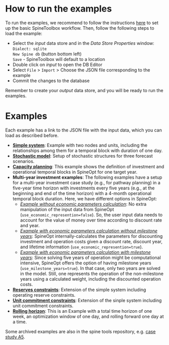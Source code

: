 # How to run the examples

To run the examples, we recommend to follow the instructions [here](https://spine-tools.github.io/SpineOpt.jl/latest/tutorial/simple_system/#Spine-Toolbox-workflow) to set up the basic SpineToolbox workflow. Then, follow the following steps to load the example:
- Select the *input* data store and in the *Data Store Properties* window:\
	`Dialect: sqlite`\
	`New Spine db` (button bottom left)\
	`Save` - SpineToolbox will default to a location
- Double click on *input* to open the DB Editor
- Select `File` > `Import` > Choose the JSON file corresponding to the example
- Commit the changes to the database

Remember to create your *output* data store, and you will be ready to run the examples.

# Examples

Each example has a link to the JSON file with the input data, which you can load as described before.

- [**Simple system**](https://github.com/spine-tools/SpineOpt.jl/blob/master/examples/simple_system.json): Example with two nodes and units, including the relationships among them for a temporal block with duration of one day.
- [**Stochastic model**](https://github.com/spine-tools/SpineOpt.jl/blob/master/examples/stochastic.json): Setup of stochastic structures for three forecast scenarios.
- [**Capacity planning**](https://github.com/spine-tools/SpineOpt.jl/blob/master/examples/capacity_planning.json): This example shows the definition of investment and operational temporal blocks in SpineOpt for one target year.
- **Multi-year investment examples**: The following examples have a setup for a multi-year investment case study (e.g., for pathway planning) in a five-year time horizon with investments every five years (e.g., at the beginning and end of the time horizon) with a 4-month operational temporal block duration. Here, we have different options in SpineOpt:
  - [*Example without economic parameters calculation*](https://github.com/spine-tools/SpineOpt.jl/blob/master/examples/multi-year_investment_without_econ_params.json): No extra manipulation of the input data from SpineOpt (`use_economic_represention=false`). So, the user input data needs to account for the value of money over time according to discount rate and year.
  - [*Example with economic parameters calculation without milestone years*](https://github.com/spine-tools/SpineOpt.jl/blob/master/examples/multi-year_investment_with_econ_params_without_milestones.json): SpineOpt internally-calculates the parameters for discounting investment and operation costs given a discount rate, discount year, and lifetime information (`use_economic_represention=true`).
  - [*Example with economic parameters calculation with milestone years*](https://github.com/spine-tools/SpineOpt.jl/blob/master/examples/multi-year_investment_with_econ_params_with_milestones.json): Since solving five years of operation might be computational intensive, SpineOpt offers the option of having milestone years (`use_milestone_years=true`). In that case, only two years are solved in the model. Still, one represents the operation of the non-milestone years using a calculated weight, including the discounted operation costs.
- [**Reserves constraints**](https://github.com/spine-tools/SpineOpt.jl/blob/master/examples/reserves.json): Extension of the simple system including operating reserve constraints.
- [**Unit commitment constraints**](https://github.com/spine-tools/SpineOpt.jl/blob/master/examples/unit_commitment.json): Extension of the sinple system including unit commitment constraints.
- [**Rolling horizon**](https://github.com/spine-tools/SpineOpt.jl/blob/master/examples/rolling_horizon.json): This is an Example with a total time horizon of one week, an optimization window of one day, and rolling forward one day at a time. 

Some archived examples are also in the spine tools repository, e.g. [case study A5](https://github.com/spine-tools/spine-cs-a5).
